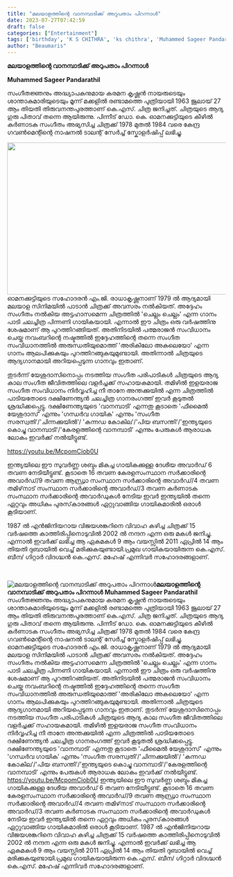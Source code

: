 ```yaml
---
title: "മലയാളത്തിന്റെ വാനമ്പാടിക്ക് അറുപതാം പിറന്നാൾ"
date: 2023-07-27T07:42:59
draft: false
categories: ["Entertainment"]
tags: ['birthday', 'K S CHITHRA', 'ks chithra', 'Muhammed Sageer Pandarathil']
author: "Beaumaris"
---
```


<strong>മലയാളത്തിന്റെ വാനമ്പാടിക്ക് അറുപതാം പിറന്നാൾ </strong>

<strong>Muhammed Sageer Pandarathil</strong>

സംഗീതജ്ഞനും അദ്ധ്യാപകനുമായ കരമന കൃഷ്ണൻ നായരുടെയും ശാന്താകുമാരിയുടെയും മൂന്ന് മക്കളിൽ രണ്ടാമത്തെ പുത്രിയായി 1963 ജൂലായ് 27 ആം തിയതി തിരുവനന്തപുരത്താണ് കെ.എസ്. ചിത്ര ജനിച്ചത്. ചിത്രയുടെ ആദ്യ ഗുരു പിതാവ് തന്നെ ആയിരുന്നു. പിന്നീട് ഡോ. കെ. ഓമനക്കുട്ടിയുടെ കീഴിൽ കർണാടക സംഗീതം അഭ്യസിച്ച ചിത്രക്ക് 1978 മുതൽ 1984 വരെ കേന്ദ്ര ഗവൺമെന്റിന്റെ നാഷനൽ ടാലന്റ് സേർച്ച് സ്കോളർഷിപ്പ് ലഭിച്ചു.

<a href="https://cdn.boolokam.com/articles/2023/07/AFAFA.jpg"><img class="alignnone size-full wp-image-404809" src="https://cdn.boolokam.com/articles/2023/07/AFAFA.jpg" alt="" width="623" height="350" /></a>ഓമനക്കുട്ടിയുടെ സഹോദരൻ എം.ജി. രാധാകൃഷ്ണനാണ് 1979 ൽ ആദ്യമായി മലയാള സിനിമയിൽ പാടാൻ ചിത്രക്ക് അവസരം നൽകിയത്. അദ്ദേഹം സംഗീതം നൽകിയ അട്ടഹാസമെന്ന ചിത്രത്തിൽ 'ചെല്ലം ചെല്ലം' എന്ന ഗാനം പാടി ചലച്ചിത്ര പിന്നണി ഗായികയായി. എന്നാൽ ഈ ചിത്രം ഒരു വർഷത്തിനു ശേഷമാണ് ആ പുറത്തിറങ്ങിയത്. അതിനിടയിൽ പത്മരാജൻ സംവിധാനം ചെയ്ത നവംബറിന്റെ നഷ്ടത്തിൽ ഇദ്ദേഹത്തിന്റെ തന്നെ സംഗീത സംവിധാനത്തിൽ അരുന്ധതിയുമൊത്ത് 'അരികിലോ അകലെയോ' എന്ന ഗാനം ആലപിക്കുകയും പുറത്തിറങ്ങുകയുമുണ്ടായി. അതിന്നാൽ ചിത്രയുടെ ആദ്യഗാനമായി അറിയപ്പെടുന്ന ഗാനവും ഇതാണ്.

തുടർന്ന് യേശുദാസിനൊപ്പം നടത്തിയ സംഗീത പരിപാടികൾ ചിത്രയുടെ ആദ്യ കാല സംഗീത ജീവിതത്തിലെ വളർച്ചക്ക് സഹായകമായി. തമിഴിൽ ഇളയരാജ സംഗീത സംവിധാനം നിർവ്വഹിച്ച നീ താനേ അന്തക്കുയിൽ എന്ന ചിത്രത്തിൽ പാടിയതോടെ ദക്ഷിണേന്ത്യൻ ചലച്ചിത്ര ഗാനരംഗത്ത് ഇവർ കൂടുതൽ ശ്രദ്ധിക്കപ്പെട്ടു.
ദക്ഷിണേന്ത്യയുടെ 'വാനമ്പാടി' എന്നതു കൂടാതെ 'ഫീമൈൽ യേശുദാസ്' എന്നും 'ഗന്ധർവ ഗായിക' എന്നും 'സംഗീത സരസ്വതി'/'ചിന്നക്കുയിൽ'/ 'കന്നഡ കോകില'/'പിയ ബസന്തി'/'ഇന്ത്യയുടെ കൊച്ചു വാനമ്പാടി'/'കേരളത്തിന്റെ വാനമ്പാടി' എന്നും പേരുകൾ ആരാധക ലോകം ഇവർക്ക് നൽയീട്ടുണ്ട്.

https://youtu.be/McpomCiob0U

ഇന്ത്യയിലെ ഈ സുവർണ്ണ ശബ്ദം മികച്ച ഗായികക്കുള്ള ദേശീയ അവാർഡ് 6 തവണ നേടിയീട്ടുണ്ട്. കൂടാതെ 16 തവണ കേരളസംസ്ഥാന സർക്കാരിന്റെ അവാർഡ്/9 തവണ ആന്ധ്രാ സംസ്ഥാന സർക്കാരിന്റെ അവാർഡ്/4 തവണ തമിഴ്‌നാട് സംസ്ഥാന സർക്കാരിന്റെ അവാർഡ്/3 തവണ കർണാടക സംസ്ഥാന സർക്കാരിന്റെ അവാർഡുകൾ നേടിയ ഇവർ ഇന്ത്യയിൽ തന്നെ ഏറ്റവും അധികം പുരസ്‌കാരങ്ങൾ ഏറ്റുവാങ്ങിയ ഗായികമാരിൽ ഒരാൾ കൂടിയാണ്.

1987 ൽ എൻജിനിയറായ വിജയശങ്കറിനെ വിവാഹ കഴിച്ച ചിത്രക്ക് 15 വർഷത്തെ കാത്തിരിപ്പിനൊടുവിൽ 2002 ൽ നന്ദന എന്ന ഒരു മകൾ ജനിച്ചു. എന്നാൽ ഇവർക്ക് ലഭിച്ച ആ ഏകമകൾ 9 ആം വയസ്സിൽ 2011 ഏപ്രിൽ 14 ആം തിയതി ദുബായിൽ വെച്ച് മരിക്കുകയുണ്ടായി.പ്രമുഖ ഗായികയായിരുന്ന കെ.എസ്. ബീന/ ഗിറ്റാർ വിദഗ്ദ്ധൻ കെ.എസ്. മഹേഷ് എന്നിവർ സഹോദരങ്ങളാണ്.

&nbsp;


![മലയാളത്തിന്റെ വാനമ്പാടിക്ക് അറുപതാം പിറന്നാൾ](https://cdn.boolokam.com/articles/2023/07/AFAFA.jpg)**മലയാളത്തിന്റെ വാനമ്പാടിക്ക് അറുപതാം പിറന്നാൾ** **Muhammed Sageer Pandarathil** സംഗീതജ്ഞനും അദ്ധ്യാപകനുമായ കരമന കൃഷ്ണൻ നായരുടെയും ശാന്താകുമാരിയുടെയും മൂന്ന് മക്കളിൽ രണ്ടാമത്തെ പുത്രിയായി 1963 ജൂലായ് 27 ആം തിയതി തിരുവനന്തപുരത്താണ് കെ.എസ്. ചിത്ര ജനിച്ചത്. ചിത്രയുടെ ആദ്യ ഗുരു പിതാവ് തന്നെ ആയിരുന്നു. പിന്നീട് ഡോ. കെ. ഓമനക്കുട്ടിയുടെ കീഴിൽ കർണാടക സംഗീതം അഭ്യസിച്ച ചിത്രക്ക് 1978 മുതൽ 1984 വരെ കേന്ദ്ര ഗവൺമെന്റിന്റെ നാഷനൽ ടാലന്റ് സേർച്ച് സ്കോളർഷിപ്പ് ലഭിച്ചു. [](https://cdn.boolokam.com/articles/2023/07/AFAFA.jpg)ഓമനക്കുട്ടിയുടെ സഹോദരൻ എം.ജി. രാധാകൃഷ്ണനാണ് 1979 ൽ ആദ്യമായി മലയാള സിനിമയിൽ പാടാൻ ചിത്രക്ക് അവസരം നൽകിയത്. അദ്ദേഹം സംഗീതം നൽകിയ അട്ടഹാസമെന്ന ചിത്രത്തിൽ 'ചെല്ലം ചെല്ലം' എന്ന ഗാനം പാടി ചലച്ചിത്ര പിന്നണി ഗായികയായി. എന്നാൽ ഈ ചിത്രം ഒരു വർഷത്തിനു ശേഷമാണ് ആ പുറത്തിറങ്ങിയത്. അതിനിടയിൽ പത്മരാജൻ സംവിധാനം ചെയ്ത നവംബറിന്റെ നഷ്ടത്തിൽ ഇദ്ദേഹത്തിന്റെ തന്നെ സംഗീത സംവിധാനത്തിൽ അരുന്ധതിയുമൊത്ത് 'അരികിലോ അകലെയോ' എന്ന ഗാനം ആലപിക്കുകയും പുറത്തിറങ്ങുകയുമുണ്ടായി. അതിന്നാൽ ചിത്രയുടെ ആദ്യഗാനമായി അറിയപ്പെടുന്ന ഗാനവും ഇതാണ്. തുടർന്ന് യേശുദാസിനൊപ്പം നടത്തിയ സംഗീത പരിപാടികൾ ചിത്രയുടെ ആദ്യ കാല സംഗീത ജീവിതത്തിലെ വളർച്ചക്ക് സഹായകമായി. തമിഴിൽ ഇളയരാജ സംഗീത സംവിധാനം നിർവ്വഹിച്ച നീ താനേ അന്തക്കുയിൽ എന്ന ചിത്രത്തിൽ പാടിയതോടെ ദക്ഷിണേന്ത്യൻ ചലച്ചിത്ര ഗാനരംഗത്ത് ഇവർ കൂടുതൽ ശ്രദ്ധിക്കപ്പെട്ടു. ദക്ഷിണേന്ത്യയുടെ 'വാനമ്പാടി' എന്നതു കൂടാതെ 'ഫീമൈൽ യേശുദാസ്' എന്നും 'ഗന്ധർവ ഗായിക' എന്നും 'സംഗീത സരസ്വതി'/'ചിന്നക്കുയിൽ'/ 'കന്നഡ കോകില'/'പിയ ബസന്തി'/'ഇന്ത്യയുടെ കൊച്ചു വാനമ്പാടി'/'കേരളത്തിന്റെ വാനമ്പാടി' എന്നും പേരുകൾ ആരാധക ലോകം ഇവർക്ക് നൽയീട്ടുണ്ട്. https://youtu.be/McpomCiob0U ഇന്ത്യയിലെ ഈ സുവർണ്ണ ശബ്ദം മികച്ച ഗായികക്കുള്ള ദേശീയ അവാർഡ് 6 തവണ നേടിയീട്ടുണ്ട്. കൂടാതെ 16 തവണ കേരളസംസ്ഥാന സർക്കാരിന്റെ അവാർഡ്/9 തവണ ആന്ധ്രാ സംസ്ഥാന സർക്കാരിന്റെ അവാർഡ്/4 തവണ തമിഴ്‌നാട് സംസ്ഥാന സർക്കാരിന്റെ അവാർഡ്/3 തവണ കർണാടക സംസ്ഥാന സർക്കാരിന്റെ അവാർഡുകൾ നേടിയ ഇവർ ഇന്ത്യയിൽ തന്നെ ഏറ്റവും അധികം പുരസ്‌കാരങ്ങൾ ഏറ്റുവാങ്ങിയ ഗായികമാരിൽ ഒരാൾ കൂടിയാണ്. 1987 ൽ എൻജിനിയറായ വിജയശങ്കറിനെ വിവാഹ കഴിച്ച ചിത്രക്ക് 15 വർഷത്തെ കാത്തിരിപ്പിനൊടുവിൽ 2002 ൽ നന്ദന എന്ന ഒരു മകൾ ജനിച്ചു. എന്നാൽ ഇവർക്ക് ലഭിച്ച ആ ഏകമകൾ 9 ആം വയസ്സിൽ 2011 ഏപ്രിൽ 14 ആം തിയതി ദുബായിൽ വെച്ച് മരിക്കുകയുണ്ടായി.പ്രമുഖ ഗായികയായിരുന്ന കെ.എസ്. ബീന/ ഗിറ്റാർ വിദഗ്ദ്ധൻ കെ.എസ്. മഹേഷ് എന്നിവർ സഹോദരങ്ങളാണ്. 
